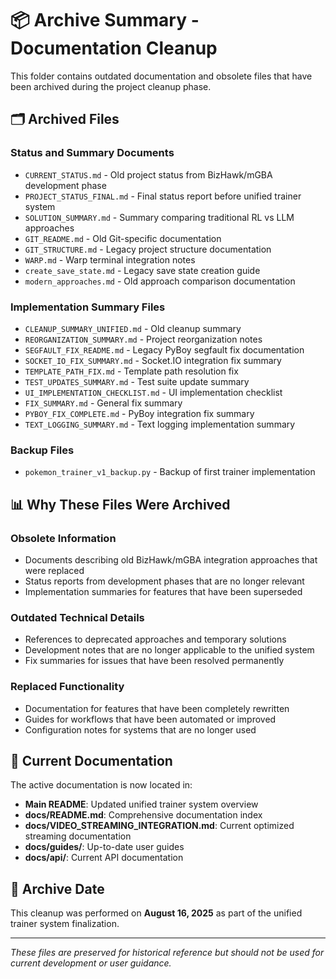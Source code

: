 # 📦 Archive Summary - Documentation Cleanup

This folder contains outdated documentation and obsolete files that have been archived during the project cleanup phase.

## 🗂️ Archived Files

### **Status and Summary Documents**
- `CURRENT_STATUS.md` - Old project status from BizHawk/mGBA development phase
- `PROJECT_STATUS_FINAL.md` - Final status report before unified trainer system
- `SOLUTION_SUMMARY.md` - Summary comparing traditional RL vs LLM approaches
- `GIT_README.md` - Old Git-specific documentation
- `GIT_STRUCTURE.md` - Legacy project structure documentation
- `WARP.md` - Warp terminal integration notes
- `create_save_state.md` - Legacy save state creation guide
- `modern_approaches.md` - Old approach comparison documentation

### **Implementation Summary Files**
- `CLEANUP_SUMMARY_UNIFIED.md` - Old cleanup summary
- `REORGANIZATION_SUMMARY.md` - Project reorganization notes
- `SEGFAULT_FIX_README.md` - Legacy PyBoy segfault fix documentation
- `SOCKET_IO_FIX_SUMMARY.md` - Socket.IO integration fix summary
- `TEMPLATE_PATH_FIX.md` - Template path resolution fix
- `TEST_UPDATES_SUMMARY.md` - Test suite update summary
- `UI_IMPLEMENTATION_CHECKLIST.md` - UI implementation checklist
- `FIX_SUMMARY.md` - General fix summary
- `PYBOY_FIX_COMPLETE.md` - PyBoy integration fix summary
- `TEXT_LOGGING_SUMMARY.md` - Text logging implementation summary

### **Backup Files**
- `pokemon_trainer_v1_backup.py` - Backup of first trainer implementation

## 📊 Why These Files Were Archived

### **Obsolete Information**
- Documents describing old BizHawk/mGBA integration approaches that were replaced
- Status reports from development phases that are no longer relevant
- Implementation summaries for features that have been superseded

### **Outdated Technical Details**
- References to deprecated approaches and temporary solutions
- Development notes that are no longer applicable to the unified system
- Fix summaries for issues that have been resolved permanently

### **Replaced Functionality**
- Documentation for features that have been completely rewritten
- Guides for workflows that have been automated or improved
- Configuration notes for systems that are no longer used

## 🔄 Current Documentation

The active documentation is now located in:
- **Main README**: Updated unified trainer system overview
- **docs/README.md**: Comprehensive documentation index
- **docs/VIDEO_STREAMING_INTEGRATION.md**: Current optimized streaming documentation
- **docs/guides/**: Up-to-date user guides
- **docs/api/**: Current API documentation

## 📅 Archive Date

This cleanup was performed on **August 16, 2025** as part of the unified trainer system finalization.

---

*These files are preserved for historical reference but should not be used for current development or user guidance.*
